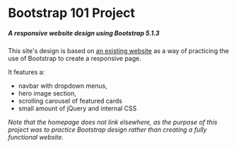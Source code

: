 # Bootstrap 101 Project
##### A responsive website design using Bootstrap 5.1.3

This site's design is based on [an existing website](https://codescandy.com/geeks-bootstrap-5/) as a way of practicing the use of Bootstrap to create a responsive page.

It features a:
- navbar with dropdown menus, 
- hero image section, 
- scrolling carousel of featured cards
- small amount of jQuery and internal CSS

*Note that the homepage does not link elsewhere, as the purpose of this project was to practice Bootstrap design rather than creating a fully functional website.*
